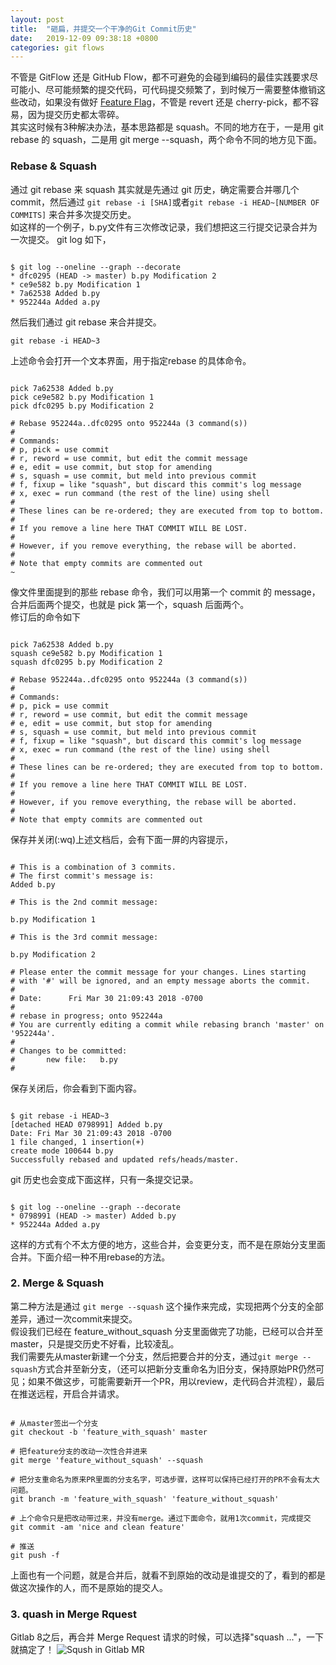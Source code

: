 ```yaml
---
layout: post
title:  "砸扁，并提交一个干净的Git Commit历史"
date:   2019-12-09 09:38:18 +0800
categories: git flows
---
```


不管是 GitFlow 还是 GitHub Flow，都不可避免的会碰到编码的最佳实践要求尽可能小、尽可能频繁的提交代码，可代码提交频繁了，到时候万一需要整体撤销这些改动，如果没有做好 [Feature Flag](https://www.martinfowler.com/articles/feature-toggles.html)，不管是 revert 还是 cherry-pick，都不容易，因为提交历史都太零碎。  
其实这时候有3种解决办法，基本思路都是 squash。不同的地方在于，一是用 git rebase 的 squash，二是用 git merge --squash，两个命令不同的地方见下面。  

### Rebase & Squash

通过 git rebase 来 squash 其实就是先通过 git 历史，确定需要合并哪几个 commit，然后通过 `git rebase -i [SHA]`或者`git rebase -i HEAD~[NUMBER OF COMMITS]` 来合并多次提交历史。  
如这样的一个例子，b.py文件有三次修改记录，我们想把这三行提交记录合并为一次提交。
git log 如下，

``` shell

$ git log --oneline --graph --decorate
* dfc0295 (HEAD -> master) b.py Modification 2
* ce9e582 b.py Modification 1
* 7a62538 Added b.py
* 952244a Added a.py
```

然后我们通过 git rebase 来合并提交。  

`git rebase -i HEAD~3`

上述命令会打开一个文本界面，用于指定rebase 的具体命令。  

``` shell

pick 7a62538 Added b.py
pick ce9e582 b.py Modification 1
pick dfc0295 b.py Modification 2
 
# Rebase 952244a..dfc0295 onto 952244a (3 command(s))
#
# Commands:
# p, pick = use commit
# r, reword = use commit, but edit the commit message
# e, edit = use commit, but stop for amending
# s, squash = use commit, but meld into previous commit
# f, fixup = like "squash", but discard this commit's log message
# x, exec = run command (the rest of the line) using shell
#
# These lines can be re-ordered; they are executed from top to bottom.
#
# If you remove a line here THAT COMMIT WILL BE LOST.
#
# However, if you remove everything, the rebase will be aborted.
#
# Note that empty commits are commented out
~

```

像文件里面提到的那些 rebase 命令，我们可以用第一个 commit 的 message，合并后面两个提交，也就是 pick 第一个，squash 后面两个。  
修订后的命令如下  

```shell

pick 7a62538 Added b.py
squash ce9e582 b.py Modification 1
squash dfc0295 b.py Modification 2
 
# Rebase 952244a..dfc0295 onto 952244a (3 command(s))
#
# Commands:
# p, pick = use commit
# r, reword = use commit, but edit the commit message
# e, edit = use commit, but stop for amending
# s, squash = use commit, but meld into previous commit
# f, fixup = like "squash", but discard this commit's log message
# x, exec = run command (the rest of the line) using shell
#
# These lines can be re-ordered; they are executed from top to bottom.
#
# If you remove a line here THAT COMMIT WILL BE LOST.
#
# However, if you remove everything, the rebase will be aborted.
#
# Note that empty commits are commented out
```

保存并关闭(:wq)上述文档后，会有下面一屏的内容提示，  

``` shell

# This is a combination of 3 commits.
# The first commit's message is:
Added b.py
 
# This is the 2nd commit message:
 
b.py Modification 1
 
# This is the 3rd commit message:
 
b.py Modification 2
 
# Please enter the commit message for your changes. Lines starting
# with '#' will be ignored, and an empty message aborts the commit.
#
# Date:      Fri Mar 30 21:09:43 2018 -0700
#
# rebase in progress; onto 952244a
# You are currently editing a commit while rebasing branch 'master' on '952244a'.
#
# Changes to be committed:
#       new file:   b.py
#
```

保存关闭后，你会看到下面内容。  

``` shell

$ git rebase -i HEAD~3
[detached HEAD 0798991] Added b.py
Date: Fri Mar 30 21:09:43 2018 -0700
1 file changed, 1 insertion(+)
create mode 100644 b.py
Successfully rebased and updated refs/heads/master.
```

git 历史也会变成下面这样，只有一条提交记录。  

``` shell

$ git log --oneline --graph --decorate
* 0798991 (HEAD -> master) Added b.py
* 952244a Added a.py
```

这样的方式有个不太方便的地方，这些合并，会变更分支，而不是在原始分支里面合并。下面介绍一种不用rebase的方法。  

### 2. Merge & Squash

第二种方法是通过 `git merge --squash` 这个操作来完成，实现把两个分支的全部差异，通过一次commit来提交。  
假设我们已经在 feature_without_squash 分支里面做完了功能，已经可以合并至master，只是提交历史不好看，比较凌乱。  
我们需要先从master新建一个分支，然后把要合并的分支，通过`git merge --squash`方式合并至新分支，（还可以把新分支重命名为旧分支，保持原始PR仍然可见；如果不做这步，可能需要新开一个PR，用以review，走代码合并流程），最后在推送远程，开启合并请求。  

``` shell

# 从master签出一个分支
git checkout -b 'feature_with_squash' master

# 把feature分支的改动一次性合并进来
git merge 'feature_without_squash' --squash

# 把分支重命名为原来PR里面的分支名字，可选步骤，这样可以保持已经打开的PR不会有太大问题。
git branch -m 'feature_with_squash' 'feature_without_squash'

# 上个命令只是把改动带过来，并没有merge。通过下面命令，就用1次commit，完成提交
git commit -am 'nice and clean feature'

# 推送
git push -f
```

上面也有一个问题，就是合并后，就看不到原始的改动是谁提交的了，看到的都是做这次操作的人，而不是原始的提交人。

### 3. quash in Merge Rquest

Gitlab 8之后，再合并 Merge Request 请求的时候，可以选择"squash ..."，一下就搞定了！
![Sqush in Gitlab MR](https://user-images.githubusercontent.com/1076902/70955008-4d33f000-20aa-11ea-82c6-7e3d430192fa.png)
